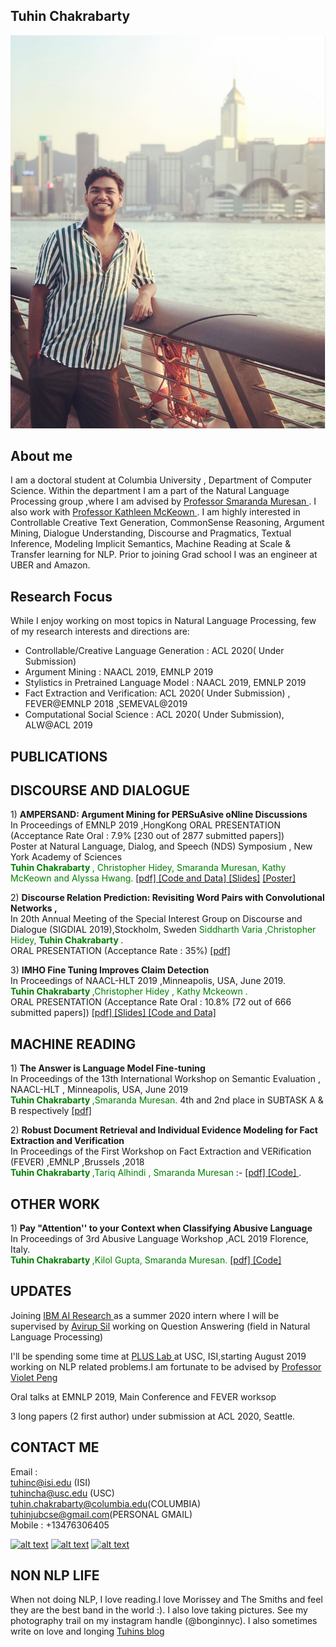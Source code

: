 ## Tuhin Chakrabarty

![Image](images/pic.png)

## About me
I am a doctoral student at Columbia University , Department of Computer Science. Within the department I am a part of the Natural Language Processing group ,where I am advised by <a href="http://www.cs.columbia.edu/~smara/" title="Title"> Professor Smaranda Muresan </a>. I also work with <a href="http://www.cs.columbia.edu/~kathy/" title="Title"> Professor Kathleen McKeown </a>. I am highly interested in Controllable Creative Text Generation, CommonSense Reasoning, Argument Mining, Dialogue Understanding, Discourse and Pragmatics, Textual Inference, Modeling Implicit Semantics, Machine Reading at Scale & Transfer learning for NLP. Prior to joining Grad school I was an engineer at UBER and Amazon.

## Research Focus

While I enjoy working on most topics in Natural Language Processing, few of my research interests and directions are:

- Controllable/Creative Language Generation : ACL 2020( Under Submission)
- Argument Mining : NAACL 2019, EMNLP 2019
- Stylistics in Pretrained Language Model : NAACL 2019, EMNLP 2019
- Fact Extraction and Verification: ACL 2020( Under Submission) , FEVER@EMNLP 2018 ,SEMEVAL@2019
- Computational Social Science : ACL 2020( Under Submission), ALW@ACL 2019



## PUBLICATIONS

## DISCOURSE AND DIALOGUE
<p> 1) <b> AMPERSAND: Argument Mining for PERSuAsive oNline Discussions </b> <br>
  In Proceedings of EMNLP 2019 ,HongKong ORAL PRESENTATION (Acceptance Rate Oral : 7.9% [230 out of 2877 submitted papers])<br>
  Poster at Natural Language, Dialog, and Speech (NDS) Symposium , New York Academy of Sciences <br>
 <font color="green"><b> Tuhin Chakrabarty </b>, Christopher Hidey, Smaranda Muresan, Kathy McKeown and Alyssa Hwang.</font>
 <a href="https://www.aclweb.org/anthology/D19-1291.pdf" title="Title">
[pdf] </a>
<a href="https://github.com/tuhinjubcse/AMPERSAND-EMNLP2019" title="Title">
[Code and Data] </a>
<a href="https://github.com/tuhinjubcse/tuhinjubcse.github.io/blob/master/AMPERSAND_%20Argument%20Mining%20for%20PERSuAsive%20oNline%20%20Discussions-SM.pdf" title="Title">
  [Slides]</a>
<a href="https://github.com/tuhinjubcse/tuhinjubcse.github.io/blob/master/NYAS_AMPERSAND.pdf" title="Title">
  [Poster]</a></p>

<p> 2) <b> Discourse Relation Prediction: Revisiting Word Pairs with Convolutional Networks ,   </b> <br>
  In 20th Annual Meeting of the Special Interest Group on Discourse and Dialogue (SIGDIAL 2019),Stockholm, Sweden
  <font color="green">Siddharth Varia  ,Christopher Hidey, <b>Tuhin Chakrabarty </b></font>.
  <br> ORAL PRESENTATION (Acceptance Rate : 35%)
 <a href="https://www.aclweb.org/anthology/W19-5951.pdf" title="Title">
[pdf] </a> </p>

<p> 3) <b> IMHO Fine Tuning Improves Claim Detection</b> <br>
In Proceedings of NAACL-HLT 2019 ,Minneapolis, USA, June 2019. <br>  
  <font color="green"><b> Tuhin Chakrabarty </b> ,Christopher Hidey , Kathy Mckeown . <br></font>  
 ORAL PRESENTATION (Acceptance Rate Oral : 10.8% [72 out of 666 submitted papers])
<a href="https://www.aclweb.org/anthology/N19-1054.pdf" title="Title">
[pdf] </a>
<a href="https://github.com/tuhinjubcse/tuhinjubcse.github.io/blob/master/IMHO%20Fine-Tuning%20Improves%20Claim%20Detection%20.pdf" title="Title">
 [Slides] </a> 
  <a href="https://github.com/tuhinjubcse/IMHO-NAACL2019" title="Title">
[Code and Data] </a>
</p>


## MACHINE READING

<p> 1) <b> The Answer is Language Model Fine-tuning </b> <br>
 In Proceedings of the 13th International Workshop on Semantic Evaluation , NAACL-HLT , Minneapolis, USA, June 2019  <br> 
  <font color="green"><b> Tuhin Chakrabarty </b> ,Smaranda Muresan.</font>   4th and 2nd place in SUBTASK A & B respectively 
<a href="https://www.aclweb.org/anthology/S19-2200.pdf" title="Title">
[pdf] </a> </p>

<p> 2) <b>Robust Document Retrieval and Individual Evidence Modeling for Fact Extraction and Verification </b> <br>
 In Proceedings of the First Workshop on Fact Extraction and VERification (FEVER) ,EMNLP ,Brussels ,2018  <br> 
  <font color="green"><b> Tuhin Chakrabarty </b> ,Tariq Alhindi , Smaranda Muresan </font> :- <a href="http://aclweb.org/anthology/W18-5521.pdf" title="Title"> [pdf] </a> <a href="https://github.com/tuhinjubcse/FEVER-EMNLP" title="Title">
[Code] </a>.</p>


## OTHER WORK 


 <p> 1) <b> Pay "Attention'' to your Context when Classifying Abusive Language</b> <br>
In Proceedings of 3rd Abusive Language Workshop ,ACL 2019  Florence, Italy. <br>  
 <font color="green"> <b> Tuhin Chakrabarty </b> ,Kilol Gupta, Smaranda Muresan.</font>
 <a href="https://www.aclweb.org/anthology/W19-3508.pdf" title="Title">
[pdf] </a> <a href="https://github.com/tuhinjubcse/ALW3-ACL2019" title="Title">
[Code] </a> </p>


## UPDATES
Joining <a href="https://www.research.ibm.com/artificial-intelligence/" title="Title"> IBM AI Research </a> as a summer 2020 intern where I will be supervised by <a href="https://researcher.watson.ibm.com/researcher/view.php?person=us-avi" title="Title"> Avirup Sil</a> working on Question Answering (field in Natural Language Processing)


I'll be spending some time at <a href="https://pluslabnlp.github.io/" title="Title"> PLUS Lab </a> at USC, ISI,starting August 2019 working on NLP related problems.I am fortunate to be advised by <a href="https://scholar.google.com/citations?user=XxRXvX0AAAAJ&hl=en" title="Title"> Professor Violet Peng </a>

Oral talks at EMNLP 2019, Main Conference and FEVER worksop

3 long papers (2 first author) under submission at ACL 2020, Seattle.

## CONTACT ME
Email : <br/>
tuhinc@isi.edu (ISI) <br/>
        tuhincha@usc.edu (USC)<br/>
        tuhin.chakrabarty@columbia.edu(COLUMBIA)<br/>
        tuhinjubcse@gmail.com(PERSONAL GMAIL) <br/>
Mobile : +13476306405
 
<!-- Please don't remove this: Grab your social icons from https://github.com/carlsednaoui/gitsocial -->

<!-- display the social media buttons in your README -->

[![alt text][1.1]][1]
[![alt text][2.1]][2]
[![alt text][6.1]][6]


<!-- links to social media icons -->
<!-- no need to change these -->

<!-- icons with padding -->

[1.1]: http://i.imgur.com/tXSoThF.png (twitter icon with padding)
[2.1]: http://i.imgur.com/P3YfQoD.png (facebook icon with padding)
[6.1]: http://i.imgur.com/0o48UoR.png (github icon with padding)

<!-- icons without padding -->

[1.2]: http://i.imgur.com/wWzX9uB.png (twitter icon without padding)
[2.2]: http://i.imgur.com/fep1WsG.png (facebook icon without padding)
[6.2]: http://i.imgur.com/9I6NRUm.png (github icon without padding)


<!-- links to your social media accounts -->
<!-- update these accordingly -->

[1]: https://twitter.com/Tuhin66978276
[2]: https://www.facebook.com/tuhin.chakrabarty
[6]: https://github.com/tuhinjubcse

<!-- Please don't remove this: Grab your social icons from https://github.com/carlsednaoui/gitsocial -->


## NON NLP LIFE
When not doing NLP, I love reading.I love Morissey and The Smiths and feel they are the best band in the world :). I also love taking pictures. See my photography trail on my instagram handle (@bonginnyc). I also  sometimes write on love and longing <a href="https://bonginnyc.blogspot.com" title="Title"> Tuhins blog </a>

